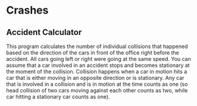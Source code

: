 # Crashes
## **Accident Calculator**
This program calculates the number of individual collisions that happened based on the direction of the cars in front of the office right before the
accident. All cars going left or right were going at the same speed. You can assume that a car involved in an accident stops and becomes stationary at the
moment of the collision.
Collision happens when a car in motion hits a car that is either moving in an opposite direction or is stationary. Any car that is involved in a collision
and is in motion at the time counts as one (so head collision of two cars moving against each other counts as two, while car hitting a stationary car
counts as one).
